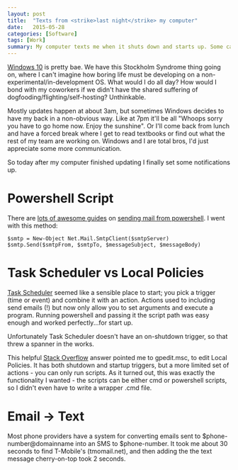 ```yaml
---
layout: post
title:  "Texts from <strike>last night</strike> my computer"
date:   2015-05-28
categories: [Software]
tags: [Work]
summary: My computer texts me when it shuts down and starts up. Some call it clingy but I like to think of it as having my back.
---
```

[Windows 10][insider] is pretty bae. We have this Stockholm Syndrome thing going on, where I can't imagine how boring life must be developing on a non-experimental/in-development OS. What would I do all day? How would I bond with my coworkers if we didn't have the shared suffering of dogfooding/flighting/self-hosting? Unthinkable.

Mostly updates happen at about 3am, but sometimes Windows decides to have my back in a non-obvious way. Like at 7pm it'll be all "Whoops sorry you have to go home now. Enjoy the sunshine". Or I'll come back from lunch and have a forced break where I get to read textbooks or find out what the rest of my team are working on. Windows and I are total bros, I'd just appreciate some more communication.

So today after my computer finished updating I finally set some notifications up. 

# Powershell Script #
There are [lots of awesome guides][first guide] on [sending mail from powershell][SendMail]. I went with this method:

	$smtp = New-Object Net.Mail.SmtpClient($smtpServer)
	$smtp.Send($smtpFrom, $smtpTo, $messageSubject, $messageBody)

# Task Scheduler vs Local Policies #
[Task Scheduler][Tasks] seemed like a sensible place to start; you pick a trigger (time or event) and combine it with an action. Actions used to including send emails (!) but now only allow you to set arguments and execute a program. Running powershell and passing it the script path was easy enough and worked perfectly...for start up.

Unfortunately Task Scheduler doesn't have an on-shutdown trigger, so that threw a spanner in the works.

This helpful [Stack Overflow][SO] answer pointed me to gpedit.msc, to edit Local Policies. It has both shutdown and startup triggers, but a more limited set of actions - you can only run scripts. As it turned out, this was exactly the functionality I wanted - the scripts can be either cmd or powershell scripts, so I didn't even have to write a wrapper .cmd file.

# Email -> Text #
Most phone providers have a system for converting emails sent to $phone-number@domainname into an SMS to $phone-number. It took me about 30 seconds to find T-Mobile's (tmomail.net), and then adding the the text message cherry-on-top took 2 seconds.

 
[insider]: https://insider.windows.com/
[SO]: https://stackoverflow.com/questions/101647/how-to-schedule-a-task-to-run-when-shutting-down-windows/18747578#18747578
[Tasks]: https://www.howto-connect.com/windows-10-task-scheduler-access-functions/
[first guide]: https://exchangeserverpro.com/powershell-how-to-send-email/
[SendMail]: https://www.pdq.com/blog/powershell-send-mailmessage-gmail/
